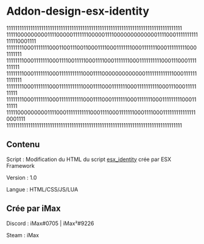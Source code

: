 # Addon-design-esx-identity


111111111111111111111111111111111111111111111111111111111111111111111111111111111
111110000000001111000001111111000001111000000000000011110001111111111111110001111
111111110001111111000110011100110001111000111111100011111110001111111110001111111
111111110001111111000111100111110001111000111111100011111111110001110001111111111
111111110001111111000111111111110001111000000000000011111111111110001111111111111
111111110001111111000111111111110001111000111111100011111111110001110001111111111
111111110001111111000111111111110001111000111111100011111110001111111110001111111
111110000000001111000111111111110001111000111111100011110001111111111111110001111
111111111111111111111111111111111111111111111111111111111111111111111111111111111
 
 
## Contenu

 Script : Modification du HTML du script [esx_identity](github.com/esx-framework/esx_identity) crée par ESX Framework
 
 Version  : 1.0
 
 Langue   : HTML/CSS/JS/LUA

## Crée par iMax 

 Discord : iMax#0705 | iMax²#9226
 
 Steam : iMax

